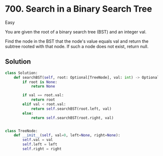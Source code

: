 # 700. Search in a Binary Search Tree

Easy

You are given the root of a binary search tree (BST) and an integer val.

Find the node in the BST that the node's value equals val and return the subtree
rooted with that node. If such a node does not exist, return null.

## Solution

```python
class Solution:
    def searchBST(self, root: Optional[TreeNode], val: int) -> Optional[TreeNode]:
        if root is None:
            return None

        if val == root.val:
            return root
        elif val < root.val:
            return self.searchBST(root.left, val)
        else:
            return self.searchBST(root.right, val)


class TreeNode:
    def __init__(self, val=0, left=None, right=None):
        self.val = val
        self.left = left
        self.right = right
```
